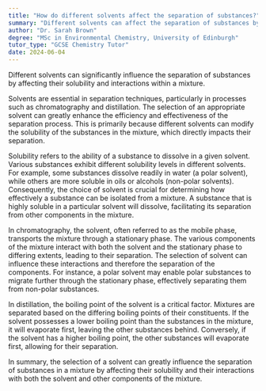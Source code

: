 ```yaml
---
title: "How do different solvents affect the separation of substances?"
summary: "Different solvents can affect the separation of substances by influencing the solubility and interaction of the substances within the mixture."
author: "Dr. Sarah Brown"
degree: "MSc in Environmental Chemistry, University of Edinburgh"
tutor_type: "GCSE Chemistry Tutor"
date: 2024-06-04
---
```


Different solvents can significantly influence the separation of substances by affecting their solubility and interactions within a mixture.

Solvents are essential in separation techniques, particularly in processes such as chromatography and distillation. The selection of an appropriate solvent can greatly enhance the efficiency and effectiveness of the separation process. This is primarily because different solvents can modify the solubility of the substances in the mixture, which directly impacts their separation.

Solubility refers to the ability of a substance to dissolve in a given solvent. Various substances exhibit different solubility levels in different solvents. For example, some substances dissolve readily in water (a polar solvent), while others are more soluble in oils or alcohols (non-polar solvents). Consequently, the choice of solvent is crucial for determining how effectively a substance can be isolated from a mixture. A substance that is highly soluble in a particular solvent will dissolve, facilitating its separation from other components in the mixture.

In chromatography, the solvent, often referred to as the mobile phase, transports the mixture through a stationary phase. The various components of the mixture interact with both the solvent and the stationary phase to differing extents, leading to their separation. The selection of solvent can influence these interactions and therefore the separation of the components. For instance, a polar solvent may enable polar substances to migrate further through the stationary phase, effectively separating them from non-polar substances.

In distillation, the boiling point of the solvent is a critical factor. Mixtures are separated based on the differing boiling points of their constituents. If the solvent possesses a lower boiling point than the substances in the mixture, it will evaporate first, leaving the other substances behind. Conversely, if the solvent has a higher boiling point, the other substances will evaporate first, allowing for their separation.

In summary, the selection of a solvent can greatly influence the separation of substances in a mixture by affecting their solubility and their interactions with both the solvent and other components of the mixture.
    